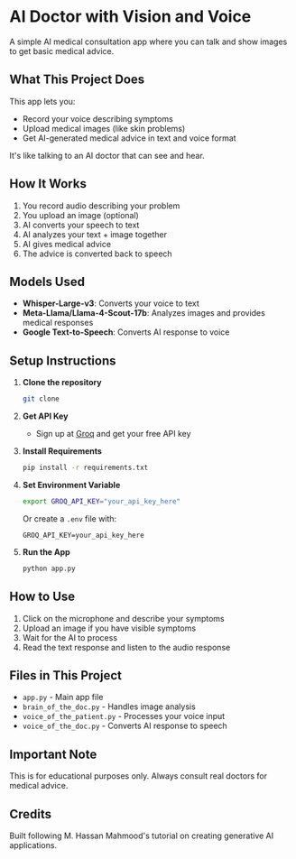 # AI Doctor with Vision and Voice

A simple AI medical consultation app where you can talk and show images to get basic medical advice.

## What This Project Does

This app lets you:
- Record your voice describing symptoms
- Upload medical images (like skin problems)
- Get AI-generated medical advice in text and voice format

It's like talking to an AI doctor that can see and hear.

## How It Works

1. You record audio describing your problem
2. You upload an image (optional)
3. AI converts your speech to text
4. AI analyzes your text + image together
5. AI gives medical advice
6. The advice is converted back to speech

## Models Used

- **Whisper-Large-v3**: Converts your voice to text
- **Meta-Llama/Llama-4-Scout-17b**: Analyzes images and provides medical responses
- **Google Text-to-Speech**: Converts AI response to voice

## Setup Instructions

1. **Clone the repository**
   ```bash
   git clone 
   ```

2. **Get API Key**
   - Sign up at [Groq](https://groq.com) and get your free API key

3. **Install Requirements**
   ```bash
   pip install -r requirements.txt
   ```

4. **Set Environment Variable**
   ```bash
   export GROQ_API_KEY="your_api_key_here"
   ```
   Or create a `.env` file with:
   ```
   GROQ_API_KEY=your_api_key_here
   ```

5. **Run the App**
   ```bash
   python app.py
   ```

## How to Use

1. Click on the microphone and describe your symptoms
2. Upload an image if you have visible symptoms
3. Wait for the AI to process
4. Read the text response and listen to the audio response

## Files in This Project

- `app.py` - Main app file
- `brain_of_the_doc.py` - Handles image analysis
- `voice_of_the_patient.py` - Processes your voice input
- `voice_of_the_doc.py` - Converts AI response to speech

## Important Note

This is for educational purposes only. Always consult real doctors for medical advice.

## Credits

Built following M. Hassan Mahmood's tutorial on creating generative AI applications.
